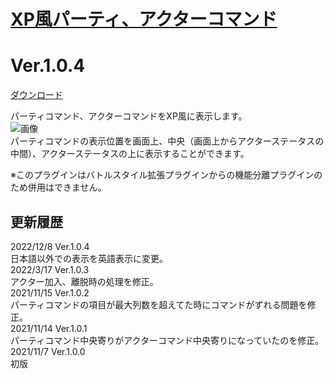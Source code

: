 # [XP風パーティ、アクターコマンド](https://raw.githubusercontent.com/nuun888/MZ/master/NUUN_XPBattleCommand.js)
# Ver.1.0.4
[ダウンロード](https://raw.githubusercontent.com/nuun888/MZ/master/NUUN_XPBattleCommand.js)

パーティコマンド、アクターコマンドをXP風に表示します。  
![画像](img/XPBattleCommand2.png)  
パーティコマンドの表示位置を画面上、中央（画面上からアクターステータスの中間）、アクターステータスの上に表示することができます。  

※このプラグインはバトルスタイル拡張プラグインからの機能分離プラグインのため併用はできません。

## 更新履歴
2022/12/8 Ver.1.0.4  
日本語以外での表示を英語表示に変更。  
2022/3/17 Ver.1.0.3  
アクター加入、離脱時の処理を修正。  
2021/11/15 Ver.1.0.2  
パーティコマンドの項目が最大列数を超えてた時にコマンドがずれる問題を修正。  
2021/11/14 Ver.1.0.1  
パーティコマンド中央寄りがアクターコマンド中央寄りになっていたのを修正。  
2021/11/7 Ver.1.0.0  
初版  
